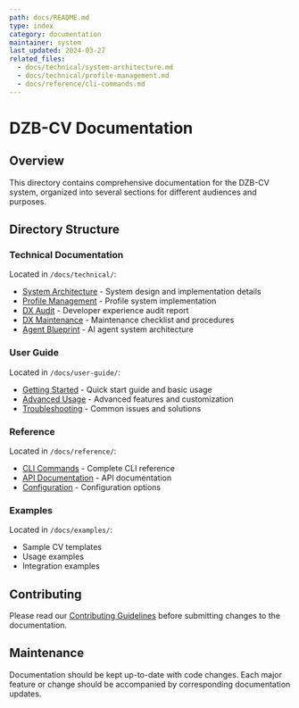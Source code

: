 ```yaml
---
path: docs/README.md
type: index
category: documentation
maintainer: system
last_updated: 2024-03-27
related_files:
  - docs/technical/system-architecture.md
  - docs/technical/profile-management.md
  - docs/reference/cli-commands.md
---
```


# DZB-CV Documentation

## Overview
This directory contains comprehensive documentation for the DZB-CV system, organized into several sections for different audiences and purposes.

## Directory Structure

### Technical Documentation
Located in `/docs/technical/`:
- [System Architecture](technical/system-architecture.md) - System design and implementation details
- [Profile Management](technical/profile-management.md) - Profile system implementation
- [DX Audit](technical/dx-audit.md) - Developer experience audit report
- [DX Maintenance](technical/dx-maintenance.md) - Maintenance checklist and procedures
- [Agent Blueprint](technical/agent-blueprint.md) - AI agent system architecture

### User Guide
Located in `/docs/user-guide/`:
- [Getting Started](user-guide/getting-started.md) - Quick start guide and basic usage
- [Advanced Usage](user-guide/advanced-usage.md) - Advanced features and customization
- [Troubleshooting](user-guide/troubleshooting.md) - Common issues and solutions

### Reference
Located in `/docs/reference/`:
- [CLI Commands](reference/cli-commands.md) - Complete CLI reference
- [API Documentation](reference/api-docs.md) - API documentation
- [Configuration](reference/configuration.md) - Configuration options

### Examples
Located in `/docs/examples/`:
- Sample CV templates
- Usage examples
- Integration examples

## Contributing
Please read our [Contributing Guidelines](../CONTRIBUTING.md) before submitting changes to the documentation.

## Maintenance
Documentation should be kept up-to-date with code changes. Each major feature or change should be accompanied by corresponding documentation updates. 